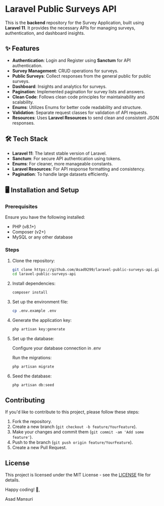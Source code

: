 # Laravel Public Surveys API

This is the **backend** repository for the Survey Application, built using **Laravel 11**. It provides the necessary APIs for managing surveys, authentication, and dashboard insights.

## ✨ Features

- **Authentication**: Login and Register using **Sanctum** for API authentication.
- **Survey Management**: CRUD operations for surveys.
- **Public Surveys**: Collect responses from the general public for public surveys.
- **Dashboard**: Insights and analytics for surveys.
- **Pagination**: Implemented pagination for survey lists and answers.
- **Clean Code**: Follows clean code principles for maintainability and scalability.
- **Enums**: Utilizes Enums for better code readability and structure.
- **Validation**: Separate request classes for validation of API requests.
- **Resources**: Uses **Laravel Resources** to send clean and consistent JSON responses.

## 🛠 Tech Stack

- **Laravel 11**: The latest stable version of Laravel.
- **Sanctum**: For secure API authentication using tokens.
- **Enums**: For cleaner, more manageable constants.
- **Laravel Resources**: For API response formatting and consistency.
- **Pagination**: To handle large datasets efficiently.

## 🖥 Installation and Setup

### Prerequisites
Ensure you have the following installed:
- PHP (v8.1+)
- Composer (v2+)
- MySQL or any other database

### Steps
1. Clone the repository:
   ```bash
   git clone https://github.com/Asad9299/laravel-public-surveys-api.git
   cd laravel-public-surveys-api

2. Install dependencies:
   ```bash
   composer install

3. Set up the environment file:
   ```bash
   cp .env.example .env

4. Generate the application key:
   ```bash
   php artisan key:generate

5. Set up the database:

   Configure your database connection in .env

   Run the migrations:
   ```bash
   php artisan migrate

6. Seed the database:
   ```bash
   php artisan db:seed

## Contributing

If you'd like to contribute to this project, please follow these steps:

1. Fork the repository.
2. Create a new branch (`git checkout -b feature/YourFeature`).
3. Make your changes and commit them (`git commit -am 'Add some feature'`).
4. Push to the branch (`git push origin feature/YourFeature`).
5. Create a new Pull Request.

## License

This project is licensed under the MIT License - see the [LICENSE](LICENSE) file for details.

 Happy coding! 🚀,

 Asad Mansuri
